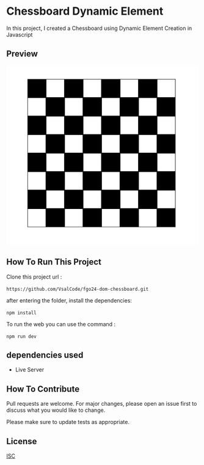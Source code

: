 # Chessboard Dynamic Element

In this project, I created a Chessboard using Dynamic Element Creation in Javascript

## Preview

![preview](./image.png)

## How To Run This Project

Clone this project url :

``` https://github.com/VsalCode/fgo24-dom-chessboard.git ```

after entering the folder, install the dependencies:

```npm install```

To run the web you can use the command :

```npm run dev```

##  dependencies used
- Live Server


## How To Contribute

Pull requests are welcome. For major changes, please open an issue first
to discuss what you would like to change.

Please make sure to update tests as appropriate.

## License

[ISC](https://opensource.org/license/isc-license-txt)
